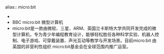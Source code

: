 alias:: micro:bit

-
- BBC micro:bit 微型计算机
- micro:bit是一款由微软、三星、ARM、英国兰卡斯特大学共同开发完成的微型计算机，专为青少年编程教育设计，能够轻松胜任各种科学实验、机器人控制、电子游戏、可穿戴装置、声光互动等教学与开发场景。目前micro:bit 由英国的非营利性组织 micro:bit基金会在全球范围内推广运营。